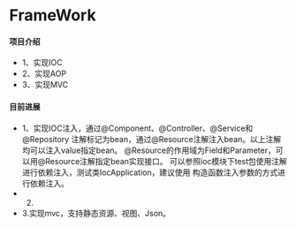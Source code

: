# FrameWork

#### 项目介绍
- 1、实现IOC
- 2、实现AOP
- 3、实现MVC

#### 目前进展
- 1、实现IOC注入，通过@Component、@Controller、@Service和@Repository
注解标记为bean，通过@Resource注解注入bean。以上注解均可以注入value指定bean。
@Resource的作用域为Field和Parameter，可以用@Resource注解指定bean实现接口。
可以参照ioc模块下test包使用注解进行依赖注入，测试类IocApplication，建议使用
构造函数注入参数的方式进行依赖注入。
- 2.
- 3.实现mvc，支持静态资源、视图、Json。
